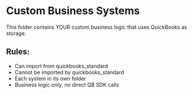 # Custom Business Systems

This folder contains YOUR custom business logic that uses QuickBooks as storage.

## Rules:
- Can import from quickbooks_standard
- Cannot be imported by quickbooks_standard
- Each system in its own folder
- Business logic only, no direct QB SDK calls
